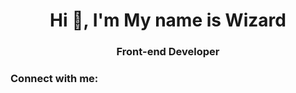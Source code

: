 <h1 align="center">Hi 👋, I'm My name is Wizard</h1>
<h3 align="center">Front-end Developer</h3>

<h3 align="left">Connect with me:</h3>
<p align="left">
</p>
